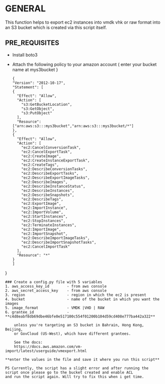 # GENERAL
This function helps to export ec2 instances into vmdk vhk or raw format into an S3 bucket which is created via this script itself.

## PRE_REQUISITES
- Install boto3

- Attach the following policy to your amazon account ( enter your bucket name at mys3bucket }
    ```
    {
  "Version": "2012-10-17",
  "Statement": [
    {
      "Effect": "Allow",
      "Action": [
        "s3:GetBucketLocation",
        "s3:GetObject",
        "s3:PutObject"
      ],
      "Resource": ["arn:aws:s3:::mys3bucket","arn:aws:s3:::mys3bucket/*"]
    },
    {
      "Effect": "Allow",
      "Action": [
        "ec2:CancelConversionTask",
        "ec2:CancelExportTask",
        "ec2:CreateImage",
        "ec2:CreateInstanceExportTask",
        "ec2:CreateTags",
        "ec2:DescribeConversionTasks",
        "ec2:DescribeExportTasks",
        "ec2:DescribeExportImageTasks",
        "ec2:DescribeImages",
        "ec2:DescribeInstanceStatus",
        "ec2:DescribeInstances",
        "ec2:DescribeSnapshots",
        "ec2:DescribeTags",
        "ec2:ExportImage",
        "ec2:ImportInstance",
        "ec2:ImportVolume",
        "ec2:StartInstances",
        "ec2:StopInstances",
        "ec2:TerminateInstances",
        "ec2:ImportImage",
        "ec2:ImportSnapshot",
        "ec2:DescribeImportImageTasks",
        "ec2:DescribeImportSnapshotTasks",
        "ec2:CancelImportTask"
      ],
      "Resource": "*"
    }
  ]
}
```
### Create a config.py file with 5 variables
1. aws_access_key_id        - from aws console
2. aws_secret_access_key    - from aws console
3. region                   - region in which the ec2 is present
4. bucket                   - name of the bucket in which you want the images
5. image_format             - VMDK |VHD | RAW
6. grantee_id               - **c4d8eabf8db69dbe46bfe0e517100c554f01200b104d59cd408e777ba442a322**
    
    unless you're targeting an S3 bucket in Bahrain, Hong Kong, Beijing,
    or GovCloud (US-West), which have different grantees.
    
    See the docs:
    https://docs.aws.amazon.com/vm-import/latest/userguide/vmexport.html
                             
**enter the values in the file and save it where you run this script**
    
PS Currently, the script has a slight error and after running the script once please go to the bucket created and enable ACL
and run the script again. Will try to fix this when i get time.

